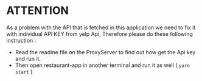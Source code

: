 # ATTENTION

As a problem with the API that is fetched in this application we need to fix it with individual API KEY from yelp Api, Therefore please do these following instruction :

 - Read the readme file on the ProxyServer to find out how get the Api key and run it.
 - Then open restaurant-app in another terminal and run it as well ( `yarn start` )

